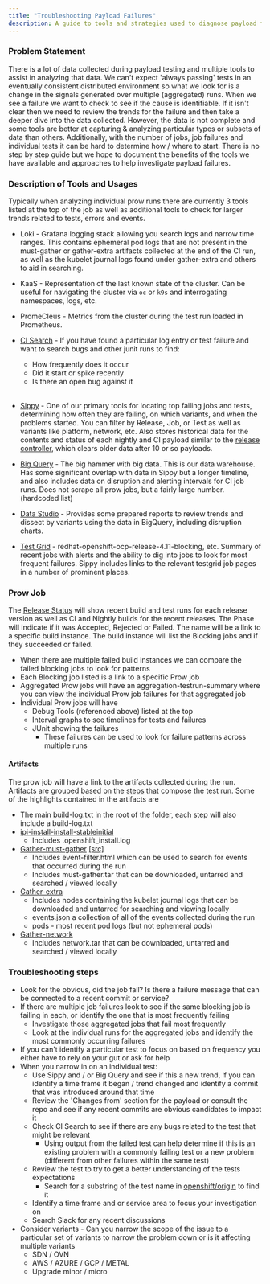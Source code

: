 ```yaml
---
title: "Troubleshooting Payload Failures"
description: A guide to tools and strategies used to diagnose payload failures.
---
```


### Problem Statement
There is a lot of data collected during payload testing and multiple tools to assist in analyzing that data.
We can't expect 'always passing' tests in an eventually consistent distributed environment so what we look for
is a change in the signals generated over multiple (aggregated) runs.  When we see a failure we want to check to
see if the cause is identifiable.  If it isn't clear then we need to review the trends for the failure and then
take a deeper dive into the data collected. However, the data is not complete and some tools are better at capturing & analyzing particular types or subsets of data than others.
Additionally, with the number of jobs, job failures and individual tests it can be hard to determine how / where to start.
There is no step by step guide but we hope to document the benefits of the tools we have available and approaches to help investigate payload failures.

### Description of Tools and Usages
Typically when analyzing individual prow runs there are currently 
3 tools listed at the top of the job as well as additional
tools to check for larger trends related to tests, errors and events.

- Loki - Grafana logging stack allowing you search logs and narrow time ranges.  This contains ephemeral pod logs that are not present in the must-gather or gather-extra artifacts collected at the end of the CI run,  as well as the kubelet journal logs found under gather-extra and others to aid in searching.

- KaaS - Representation of the last known state of the cluster.  Can be useful for navigating the cluster via `oc` or `k9s` and interrogating namespaces, logs, etc.


- PromeCIeus - Metrics from the cluster during the test run loaded in Prometheus.


- [CI Search](https://search.ci.openshift.org/) - If you have found a particular log entry or test failure and want to search bugs and other junit runs to find:
    - How frequently does it occur
    - Did it start or spike recently
    - Is there an open bug against it <br><br>

- [Sippy](https://sippy.dptools.openshift.org/sippy-ng/) - One of our primary tools for locating top failing jobs and tests, determining how often they are failing, on which variants, and when the problems started. You can filter by Release, Job, or Test as well as variants like platform, network, etc. Also stores historical data for the contents and status of each nightly and CI payload similar to the [release controller](https://amd64.ocp.releases.ci.openshift.org/), which clears older data after 10 or so payloads.

- [Big Query](https://console.cloud.google.com/bigquery?project=openshift-ci-data-analysis) - The big hammer with big data.  This is our data warehouse.  Has some significant overlap with data in Sippy but a longer timeline, and also includes data on disruption and alerting intervals for CI job runs. Does not scrape all prow jobs, but a fairly large number. (hardcoded list)

- [Data Studio](https://datastudio.google.com/navigation/reporting) - Provides some prepared reports to review trends and dissect by variants using the data in BigQuery, including disruption charts.

- [Test Grid](https://testgrid.k8s.io/redhat) - redhat-openshift-ocp-release-4.11-blocking, etc.  Summary of recent jobs with alerts and the ability to dig into jobs to look for most frequent failures. Sippy includes links to the relevant testgrid job pages in a number of prominent places.

### Prow Job
The [Release Status](https://amd64.ocp.releases.ci.openshift.org/) will show recent build and test runs for each release version as well as CI and Nightly builds for the recent releases.
The Phase will indicate if it was Accepted, Rejected or Failed.
The name will be a link to a specific build instance.
The build instance will list the Blocking jobs and if they succeeded or failed.
- When there are multiple failed build instances we can compare the failed blocking jobs to look for patterns
- Each Blocking job listed is a link to a specific Prow job
- Aggregated Prow jobs will have an aggregation-testrun-summary where you can view the individual Prow job failures for that aggregated job
- Individual Prow jobs will have 
  - Debug Tools (referenced above) listed at the top
  - Interval graphs to see timelines for tests and failures
  - JUnit showing the failures
    - These failures can be used to look for failure patterns across multiple runs
#### Artifacts
The prow job will have a link to the artifacts collected during the run.
Artifacts are grouped based on the [steps](https://docs.ci.openshift.org/docs/architecture/step-registry/) that compose the test run.
Some of the highlights contained in the artifacts are

- The main build-log.txt in the root of the folder, each step will also include a build-log.txt
- [ipi-install-install-stableinitial](https://steps.ci.openshift.org/reference/ipi-install-install-stableinitial) 
  - Includes .openshift_install.log
- [Gather-must-gather](https://steps.ci.openshift.org/reference/gather-must-gather) [[src]](https://github.com/openshift/must-gather)
    - Includes event-filter.html which can be used to search for events that occurred during the run
    - Includes must-gather.tar that can be downloaded, untarred and searched / viewed locally
- [Gather-extra](https://steps.ci.openshift.org/reference/gather-extra)
    - Includes nodes containing the kubelet journal logs that can be downloaded and untarred for searching and viewing locally
    - events.json a collection of all of the events collected during the run
    - pods  - most recent pod logs (but not ephemeral pods)
- [Gather-network](https://steps.ci.openshift.org/chain/gather-network)
    - Includes network.tar that can be downloaded, untarred and searched / viewed locally

### Troubleshooting steps
- Look for the obvious, did the job fail?  Is there a failure message that can be connected to a recent commit or service?
- If there are multiple job failures look to see if the same blocking job is failing in each, or identify the one that is most frequently failing
    - Investigate those aggregated jobs that fail most frequently
    - Look at the individual runs for the aggregated jobs and identify the most commonly occurring failures
- If you can't identify a particular test to focus on based on frequency you either have to rely on your gut or ask for help
- When you narrow in on an individual test:
    - Use Sippy and / or Big Query and see if this a new trend, if you can identify a time frame it began / trend changed and identify a commit that was introduced around that time
    - Review the 'Changes from' section for the payload or consult the repo and see if any recent commits are obvious candidates to impact it
    - Check CI Search to see if there are any bugs related to the test that might be relevant
      - Using output from the failed test can help determine if this is an existing problem with a commonly failing test or a new problem (different from other failures within the same test)
    - Review the test to try to get a better understanding of the tests expectations
      - Search for a substring of the test name in [openshift/origin](https://github.com/openshift/origin) to find it
    - Identify a time frame and or service area to focus your investigation on 
    - Search Slack for any recent discussions
- Consider variants - Can you narrow the scope of the issue to a particular set of variants to narrow the problem down or is it affecting multiple variants
  - SDN / OVN
  - AWS / AZURE / GCP / METAL 
  - Upgrade minor / micro
    
